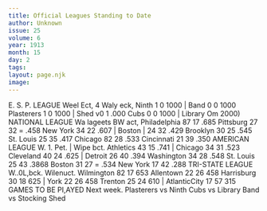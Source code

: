 ```yaml
---
title: Official Leagues Standing to Date
author: Unknown
issue: 25
volume: 6
year: 1913
month: 15
day: 2
tags:
layout: page.njk
image:
---
```

E. S. P. LEAGUE    Weel Ect, 4 Waly eck, Ninth 1 0 1000 | Band 0 0 1000 Plasterers 1 0 1000 | Shed v0 1 .000 Cubs 0 0 1000 | Library Om 2000) NATIONAL LEAGUE Wa lageets BW act, Philadelphia 87 17 .685 Pittsburg 27 32 = .458 New York 34 22 .607 | Boston | 24 32 .429 Brooklyn 30 25 .545 St. Louis 25 35 .417 Chicago 82 28 .533 Cincinnati 21 39 .350 AMERICAN LEAGUE W. 1. Pet. | Wipe bct. Athletics 43 15 .741 | Chicago 34 31 .523 Cleveland 40 24 .625 | Detroit 26 40 .394 Washington 34 28 .548 St. Louis 25 43 .3868 Boston 31 27 = .534 New York 17 42 .288 TRI-STATE LEAGUE W..0L,bck. Wilenuct. Wilmington 82 17 653 Allentown 22 26 458 Harrisburg 30 18 625 | York 22 26 458 Trenton 25 24 610 | AtlanticCity 17 57 315 GAMES TO BE PI,AYED Next week. Plasterers vs Ninth Cubs vs Library Band vs Stocking Shed          


